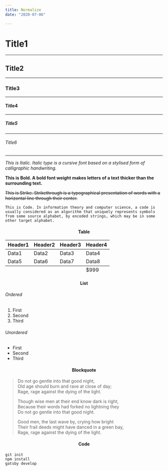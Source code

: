 ```yaml
---
title: Normalize
date: "2020-07-06"

---
```


# Title1
--- 
## Title2
---
### Title3
---
#### Title4
---
##### Title5
---
###### Title6
---
*This is Italic. Italic type is a cursive font based on a stylised form of calligraphic handwriting.*

**This is Bold. A bold font weight makes letters of a text thicker than the surrounding text.**

~~This is Strike. Strikethrough is a typographical presentation of words with a horizontal line through their center.~~

`This is Code. In information theory and computer science, a code is usually considered as an algorithm that uniquely represents symbols from some source alphabet, by encoded strings, which may be in some other target alphabet.`


<h4 style="text-align:center">Table</h4>

<table>
  <thead>
    <tr>
        <th>Header1</th>
        <th>Header2</th>
        <th>Header3</th>
        <th>Header4</th>
    </tr>
  </thead>
  <tbody>
    <tr>
        <td>Data1</td>
        <td>Data2</td>
        <td>Data3</td>
        <td>Data4</td>
    </tr>
    <tr>
        <td>Data5</td>
        <td>Data6</td>
        <td>Data7</td>
        <td>Data8</td>
    </tr>
  </tbody>
  <tfoot>
    <tr>
      <td></td>
      <td></td>
      <td></td>
      <td>$999</td>
    </tr>
  </tfoot>
</table>

<h4 style="text-align:center">List</h4>

###### Ordered
1. First
2. Second
3. Third

###### Unordered
- First
- Second
- Third

<h4 style="text-align:center">Blockquote</h4>

>Do not go gentle into that good night,  
>Old age should burn and rave at close of day;  
>Rage, rage against the dying of the light.
>
>Though wise men at their end know dark is right,  
>Because their words had forked no lightning they  
>Do not go gentle into that good night.
>
>Good men, the last wave by, crying how bright  
>Their frail deeds might have danced in a green bay,  
>Rage, rage against the dying of the light.

<h4 style="text-align:center">Code</h4>

```shell
git init
npm install
gatsby develop
```
